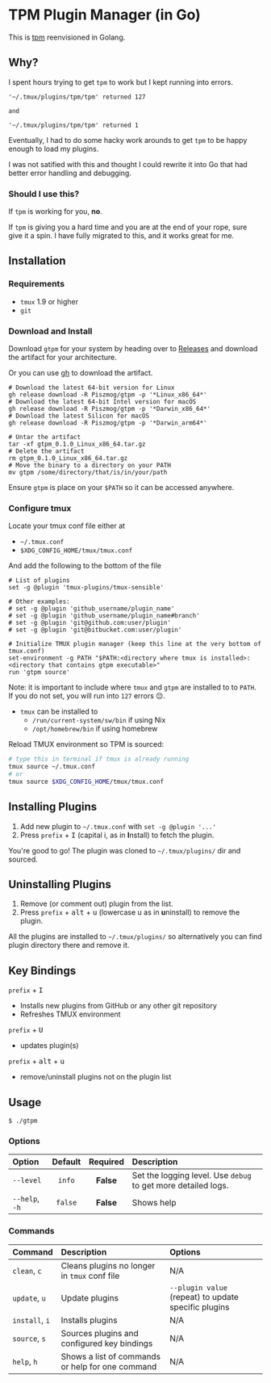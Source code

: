 # TPM Plugin Manager (in Go)

This is [tpm](https://github.com/tmux-plugins/tpm) reenvisioned in Golang.

## Why?

I spent hours trying to get `tpm` to work but I kept running into errors.

```text
'~/.tmux/plugins/tpm/tpm' returned 127

and

'~/.tmux/plugins/tpm/tpm' returned 1
```

Eventually, I had to do some hacky work arounds to get `tpm` to be happy enough to load my 
plugins.

I was not satified with this and thought I could rewrite it into Go that had better error handling 
and debugging.

### Should I use this?

If `tpm` is working for you, **no**.

If `tpm` is giving you a hard time and you are at the end of your rope, sure give it a spin. I have fully migrated to this, and it works great for me.

## Installation

### Requirements

- `tmux` 1.9 or higher
- `git`

### Download and Install

Download `gtpm` for your system by heading over to [Releases](https://github.com/Piszmog/gtpm/releases) and download the artifact for your architecture.

Or you can use [gh](https://cli.github.com/) to download the artifact.

```shell
# Download the latest 64-bit version for Linux
gh release download -R Piszmog/gtpm -p '*Linux_x86_64*'
# Download the latest 64-bit Intel version for macOS
gh release download -R Piszmog/gtpm -p '*Darwin_x86_64*'
# Download the latest Silicon for macOS
gh release download -R Piszmog/gtpm -p '*Darwin_arm64*'

# Untar the artifact
tar -xf gtpm_0.1.0_Linux_x86_64.tar.gz
# Delete the artifact
rm gtpm_0.1.0_Linux_x86_64.tar.gz   
# Move the binary to a directory on your PATH
mv gtpm /some/directory/that/is/in/your/path
```

Ensure `gtpm` is place on your `$PATH` so it can be accessed anywhere.

### Configure tmux

Locate your tmux conf file either at

- `~/.tmux.conf`
- `$XDG_CONFIG_HOME/tmux/tmux.conf`

And add the following to the bottom of the file

```text
# List of plugins
set -g @plugin 'tmux-plugins/tmux-sensible'

# Other examples:
# set -g @plugin 'github_username/plugin_name'
# set -g @plugin 'github_username/plugin_name#branch'
# set -g @plugin 'git@github.com:user/plugin'
# set -g @plugin 'git@bitbucket.com:user/plugin'

# Initialize TMUX plugin manager (keep this line at the very bottom of tmux.conf)
set-environment -g PATH "$PATH:<directory where tmux is installed>:<directory that contains gtpm executable>"
run 'gtpm source'
```

Note: it is important to include where `tmux` and `gtpm` are installed to to `PATH`. If you do not set, you will run into `127` errors 😔.

- `tmux` can be installed to
  - `/run/current-system/sw/bin` if using Nix
  - `/opt/homebrew/bin` if using homebrew

Reload TMUX environment so TPM is sourced:

```bash
# type this in terminal if tmux is already running
tmux source ~/.tmux.conf
# or
tmux source $XDG_CONFIG_HOME/tmux/tmux.conf
```

## Installing Plugins

1. Add new plugin to `~/.tmux.conf` with `set -g @plugin '...'`
2. Press `prefix` + <kbd>I</kbd> (capital i, as in **I**nstall) to fetch the plugin.

You're good to go! The plugin was cloned to `~/.tmux/plugins/` dir and sourced.

## Uninstalling Plugins

1. Remove (or comment out) plugin from the list.
2. Press `prefix` + <kbd>alt</kbd> + <kbd>u</kbd> (lowercase u as in **u**ninstall) to remove the plugin.

All the plugins are installed to `~/.tmux/plugins/` so alternatively you can
find plugin directory there and remove it.

## Key Bindings

`prefix` + <kbd>I</kbd>
- Installs new plugins from GitHub or any other git repository
- Refreshes TMUX environment

`prefix` + <kbd>U</kbd>
- updates plugin(s)

`prefix` + <kbd>alt</kbd> + <kbd>u</kbd>
- remove/uninstall plugins not on the plugin list

## Usage

```shell
$ ./gtpm
```

### Options

| Option                 | Default | Required  | Description                                                                                                                  |
|:-----------------------|:-------:|:---------:|:-----------------------------------------------------------------------------------------------------------------------------|
| `--level`              | `info`  | **False** | Set the logging level. Use `debug` to get more detailed logs.                                                                |
| `--help`, `-h`         | `false` | **False** | Shows help                                                                                                                   |

### Commands

| Command        | Description                                      | Options                                              |
|:---------------|:-------------------------------------------------|:-----------------------------------------------------|
| `clean`, `c`   | Cleans plugins no longer in `tmux` conf file     | N/A                                                  |
| `update`, `u`  | Update plugins                                   | `--plugin value` (repeat) to update specific plugins |
| `install`, `i` | Installs plugins                                 | N/A                                                  |
| `source`, `s`  | Sources plugins and configured key bindings      | N/A                                                  |
| `help`, `h`    | Shows a list of commands or help for one command | N/A                                                  |
